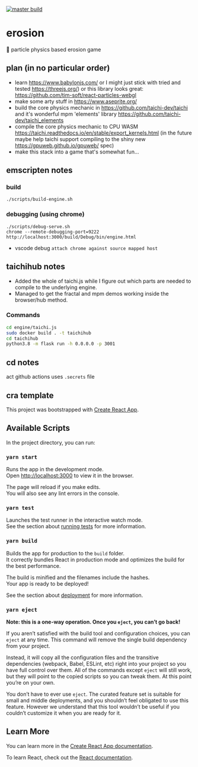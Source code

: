[![master build](https://github.com/thomas-gale/erosion/workflows/.github/workflows/build.yml/badge.svg?branch=main "main build")](https://github.com/thomas-gale/erosion/actions/workflows/build.yml?query=workflow%3A.github/workflows/build.yml)
# erosion

🚜 particle physics based erosion game

## plan (in no particular order)

- learn https://www.babylonjs.com/ or I might just stick with tried and tested https://threejs.org/) or this library looks great: https://github.com/tim-soft/react-particles-webgl
- make some arty stuff in https://www.aseprite.org/
- build the core physics mechanic in https://github.com/taichi-dev/taichi and it's wonderful mpm 'elements' library https://github.com/taichi-dev/taichi_elements
- compile the core physics mechanic to CPU WASM https://taichi.readthedocs.io/en/stable/export_kernels.html (in the future maybe help taichi support compiling to the shiny new https://gpuweb.github.io/gpuweb/ spec)
- make this stack into a game that's somewhat fun...

## emscripten notes

### build

```
./scripts/build-engine.sh
```

### debugging (using chrome)
```
./scripts/debug-serve.sh
chrome --remote-debugging-port=9222 http://localhost:3000/build/Debug/bin/engine.html
```
- vscode debug `attach chrome against source mapped host`

## taichihub notes

- Added the whole of taichi.js while I figure out which parts are needed to compile to the underlying engine.
- Managed to get the fractal and mpm demos working inside the browser/hub method.

### Commands

```bash
cd engine/taichi.js
sudo docker build . -t taichihub
cd taichihub
python3.8 -m flask run -h 0.0.0.0 -p 3001
```

## cd notes

act github actions uses `.secrets` file

## cra template

This project was bootstrapped with [Create React App](https://github.com/facebook/create-react-app).

## Available Scripts

In the project directory, you can run:

### `yarn start`

Runs the app in the development mode.\
Open [http://localhost:3000](http://localhost:3000) to view it in the browser.

The page will reload if you make edits.\
You will also see any lint errors in the console.

### `yarn test`

Launches the test runner in the interactive watch mode.\
See the section about [running tests](https://facebook.github.io/create-react-app/docs/running-tests) for more information.

### `yarn build`

Builds the app for production to the `build` folder.\
It correctly bundles React in production mode and optimizes the build for the best performance.

The build is minified and the filenames include the hashes.\
Your app is ready to be deployed!

See the section about [deployment](https://facebook.github.io/create-react-app/docs/deployment) for more information.

### `yarn eject`

**Note: this is a one-way operation. Once you `eject`, you can’t go back!**

If you aren’t satisfied with the build tool and configuration choices, you can `eject` at any time. This command will remove the single build dependency from your project.

Instead, it will copy all the configuration files and the transitive dependencies (webpack, Babel, ESLint, etc) right into your project so you have full control over them. All of the commands except `eject` will still work, but they will point to the copied scripts so you can tweak them. At this point you’re on your own.

You don’t have to ever use `eject`. The curated feature set is suitable for small and middle deployments, and you shouldn’t feel obligated to use this feature. However we understand that this tool wouldn’t be useful if you couldn’t customize it when you are ready for it.

## Learn More

You can learn more in the [Create React App documentation](https://facebook.github.io/create-react-app/docs/getting-started).

To learn React, check out the [React documentation](https://reactjs.org/).
